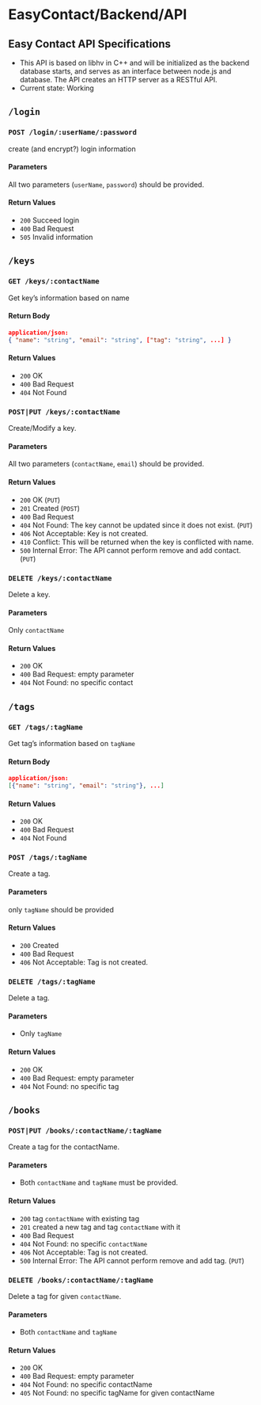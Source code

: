 # EasyContact/Backend/API
## Easy Contact API Specifications
- This API is based on libhv in C++ and will be initialized as the backend database starts, and serves as an interface between node.js and database.  The API creates an HTTP server as a RESTful API.  
- Current state: Working


## `/login`
### `POST /login/:userName/:password`
create (and encrypt?) login information

#### Parameters
All two parameters (`userName`, `password`) should be provided.

#### Return Values
- `200` Succeed login
- `400` Bad Request
- `505` Invalid information



## `/keys`
### `GET /keys/:contactName`
Get key’s information based on name 

#### Return Body
```json
application/json: 
{ "name": "string", "email": "string", ["tag": "string", ...] }
```
#### Return Values
- `200` OK
- `400` Bad Request
- `404` Not Found


### `POST|PUT /keys/:contactName`
Create/Modify a key.

#### Parameters
All two parameters (`contactName`, `email`) should be provided.

#### Return Values
- `200` OK (`PUT`)
- `201` Created (`POST`)
- `400` Bad Request
- `404` Not Found: The key cannot be updated since it does not exist. (`PUT`)
- `406` Not Acceptable: Key is not created.
- `410` Conflict: This will be returned when the key is conflicted with name.
- `500` Internal Error: The API cannot perform remove and add contact. (`PUT`)



### `DELETE /keys/:contactName`
Delete a key.

#### Parameters
Only `contactName`

#### Return Values
- `200` OK
- `400` Bad Request: empty parameter
- `404` Not Found: no specific contact



## `/tags`
### `GET /tags/:tagName`
Get tag’s information based on `tagName` 

#### Return Body
```json
application/json: 
[{"name": "string", "email": "string"}, ...]
```

#### Return Values
- `200` OK
- `400` Bad Request
- `404` Not Found


### `POST /tags/:tagName` 
Create a tag.

#### Parameters
only `tagName` should be provided

#### Return Values
- `200` Created 
- `400` Bad Request
- `406` Not Acceptable: Tag is not created.


### `DELETE /tags/:tagName`
Delete a tag.

#### Parameters
- Only `tagName`

#### Return Values
- `200` OK
- `400` Bad Request: empty parameter
- `404` Not Found: no specific tag



## `/books`
### `POST|PUT /books/:contactName/:tagName`
Create a tag for the contactName.

#### Parameters
- Both `contactName` and `tagName` must be provided.

#### Return Values
- `200` tag `contactName` with existing tag
- `201` created a new tag and tag `contactName` with it
- `400` Bad Request
- `404` Not Found: no specific `contactName`
- `406` Not Acceptable: Tag is not created.
- `500` Internal Error: The API cannot perform remove and add tag. (`PUT`)


### `DELETE /books/:contactName/:tagName`
Delete a tag for given `contactName`.

#### Parameters
- Both `contactName` and `tagName`

#### Return Values
- `200` OK
- `400` Bad Request: empty parameter
- `404` Not Found: no specific contactName
- `405` Not Found: no specific tagName for given contactName
